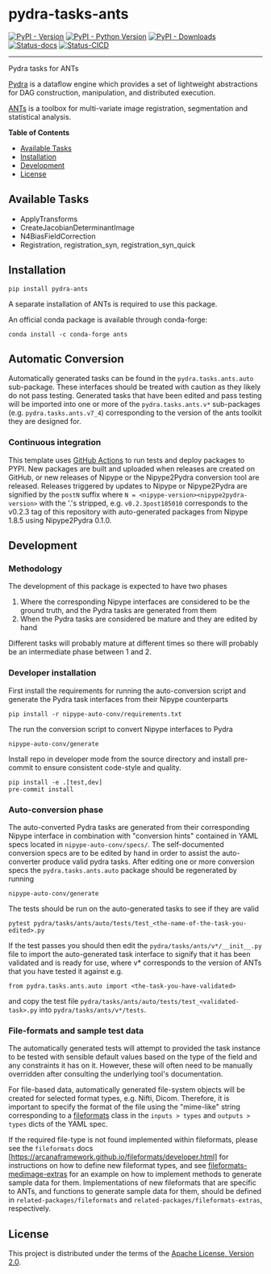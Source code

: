 # pydra-tasks-ants

[![PyPI - Version][pypi-version]][pypi-project]
[![PyPI - Python Version][pypi-pyversions]][pypi-project]
[![PyPI - Downloads][pypi-downloads]][pypi-project]
[![Status-docs][status-docs-badge]][status-docs-link]
[![Status-CICD][status-cicd-badge]][status-cicd-link]

----


Pydra tasks for ANTs

[Pydra][pydra] is a dataflow engine which provides
a set of lightweight abstractions for DAG
construction, manipulation, and distributed execution.

[ANTs][ants] is a toolbox for multi-variate image registration,
segmentation and statistical analysis.

**Table of Contents**

- [Available Tasks](#available-tasks)
- [Installation](#installation)
- [Development](#development)
- [License](#license)

## Available Tasks

- ApplyTransforms
- CreateJacobianDeterminantImage
- N4BiasFieldCorrection
- Registration, registration_syn, registration_syn_quick

## Installation

```console
pip install pydra-ants
```

A separate installation of ANTs is required to use this package.

An official conda package is available through conda-forge:

```console
conda install -c conda-forge ants
```

## Automatic Conversion

Automatically generated tasks can be found in the `pydra.tasks.ants.auto` sub-package.
These interfaces should be treated with caution as they likely do not pass testing.
Generated tasks that have been edited and pass testing will be imported into one or more of the
`pydra.tasks.ants.v*` sub-packages (e.g. `pydra.tasks.ants.v7_4`) corresponding
to the version of the ants toolkit they are designed for.


### Continuous integration

This template uses [GitHub Actions](https://docs.github.com/en/actions/) to run tests and
deploy packages to PYPI. New packages are built and uploaded when releases are created on
GitHub, or new releases of Nipype or the Nipype2Pydra conversion tool are released.
Releases triggered by updates to Nipype or Nipype2Pydra are signified by the `postN`
suffix where `N = <nipype-version><nipype2pydra-version>` with the '.'s stripped, e.g.
`v0.2.3post185010` corresponds to the v0.2.3 tag of this repository with auto-generated
packages from Nipype 1.8.5 using Nipype2Pydra 0.1.0.

## Development

### Methodology

The development of this package is expected to have two phases

1. Where the corresponding Nipype interfaces are considered to be the ground truth, and
   the Pydra tasks are generated from them
2. When the Pydra tasks are considered be mature and they are edited by hand

Different tasks will probably mature at different times so there will probably be an
intermediate phase between 1 and 2.

### Developer installation

First install the requirements for running the auto-conversion script and generate the
Pydra task interfaces from their Nipype counterparts

```console
pip install -r nipype-auto-conv/requirements.txt
```

The run the conversion script to convert Nipype interfaces to Pydra

```console
nipype-auto-conv/generate
```

Install repo in developer mode from the source directory and install pre-commit to
ensure consistent code-style and quality.

```console
pip install -e .[test,dev]
pre-commit install
```

### Auto-conversion phase

The auto-converted Pydra tasks are generated from their corresponding Nipype interface
in combination with "conversion hints" contained in YAML specs
located in `nipype-auto-conv/specs/`. The self-documented conversion specs are
to be edited by hand in order to assist the auto-converter produce valid pydra tasks.
After editing one or more conversion specs the `pydra.tasks.ants.auto` package should
be regenerated by running

```console
nipype-auto-conv/generate
```

The tests should be run on the auto-generated tasks to see if they are valid

```console
pytest pydra/tasks/ants/auto/tests/test_<the-name-of-the-task-you-edited>.py
```

If the test passes you should then edit the `pydra/tasks/ants/v*/__init__.py` file
to import the auto-generated task interface to signify that it has been validated and is
ready for use, where v* corresponds to the version of ANTs that you have tested
it against e.g.

```console
from pydra.tasks.ants.auto import <the-task-you-have-validated>
```

and copy the test file `pydra/tasks/ants/auto/tests/test_<validated-task>.py`
into `pydra/tasks/ants/v*/tests`.


### File-formats and sample test data

The automatically generated tests will attempt to provided the task instance to be tested
with sensible default values based on the type of the field and any constraints it has
on it. However, these will often need to be manually overridden after consulting the
underlying tool's documentation.

For file-based data, automatically generated file-system objects will be created for
selected format types, e.g. Nifti, Dicom. Therefore, it is important to specify the
format of the file using the "mime-like" string corresponding to a
[fileformats](https://github.com/ArcanaFramework/fileformats) class
in the `inputs > types` and `outputs > types` dicts of the YAML spec.

If the required file-type is not found implemented within fileformats, please see the `fileformats`
docs [https://arcanaframework.github.io/fileformats/developer.html] for instructions on how to define
new fileformat types, and see
[fileformats-medimage-extras](https://github.com/ArcanaFramework/fileformats-medimage-extras/blob/6c2dabe91e95687eebc2639bb6f034cf9595ecfc/fileformats/extras/medimage/nifti.py#L30-L48)
for an example on how to implement methods to generate sample data for them. Implementations of
new fileformats that are specific to ANTs, and functions to
generate sample data for them, should be defined in `related-packages/fileformats`
and `related-packages/fileformats-extras`, respectively.



## License

This project is distributed under the terms of the [Apache License, Version 2.0][license].

[ants]: https://github.com/ANTsX/ANTs

[license]: https://spdx.org/licenses/Apache-2.0.html

[pydra]: https://pydra.readthedocs.io/

[pypi-downloads]: https://static.pepy.tech/badge/pydra-tasks-ants

[pypi-project]: https://pypi.org/project/pydra-tasks-ants

[pypi-pyversions]: https://img.shields.io/pypi/pyversions/pydra-tasks-ants.svg

[pypi-version]: https://img.shields.io/pypi/v/pydra-tasks-ants.svg

[status-docs-badge]: https://img.shields.io/badge/docs-latest-brightgreen.svg?style=flat

[status-cicd-badge]: https://github.com/nipype/pydra-tasks-ants/actions/workflows/ci-cd.yaml/badge.svg

[status-docs-link]: https://nipype.github.io/pydra-tasks-ants/

[status-cicd-link]: https://github.com/nipype/pydra-tasks-ants/actions/workflows/ci-cd.yaml
